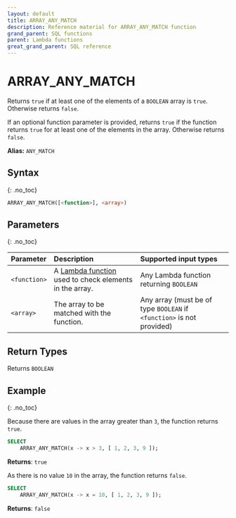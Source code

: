 ```yaml
---
layout: default
title: ARRAY_ANY_MATCH
description: Reference material for ARRAY_ANY_MATCH function
grand_parent: SQL functions
parent: Lambda functions
great_grand_parent: SQL reference
---
```



# ARRAY\_ANY\_MATCH

Returns `true` if at least one of the elements of a `BOOLEAN` array is `true`.  Otherwise returns `false`.

If an optional function parameter is provided, returns `true` if the function returns `true` for at least one of the elements in the array. Otherwise returns `false`.

**Alias:** `ANY_MATCH`


## Syntax
{: .no_toc}

```sql
ARRAY_ANY_MATCH([<function>], <array>)
```
## Parameters
{: .no_toc} 

| Parameter | Description              | Supported input types | 
| :--------- | :------------------------| :----------- | 
| `<function>`  | A [Lambda function](../../../Guides/working-with-semi-structured-data/working-with-arrays.md#manipulating-arrays-with-lambda-functions) used to check elements in the array. | Any Lambda function returning `BOOLEAN` | 
| `<array>`   | The array to be matched with the function.  | Any array (must be of type `BOOLEAN` if `<function>` is not provided)|       

## Return Types
Returns `BOOLEAN`

## Example
{: .no_toc}

Because there are values in the array greater than `3`, the function returns `true`. 
```sql
SELECT
	ARRAY_ANY_MATCH(x -> x > 3, [ 1, 2, 3, 9 ]);
```

**Returns**: `true`

As there is no value `10` in the array, the function returns `false`. 
```sql
SELECT
	ARRAY_ANY_MATCH(x -> x = 10, [ 1, 2, 3, 9 ]);
```

**Returns**: `false`
